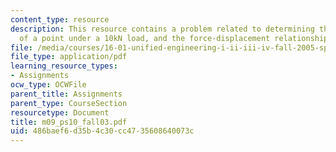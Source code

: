 ```yaml
---
content_type: resource
description: This resource contains a problem related to determining the deflection
  of a point under a 10kN load, and the force-displacement relationship for the bars.
file: /media/courses/16-01-unified-engineering-i-ii-iii-iv-fall-2005-spring-2006/486baef6d35b4c30cc4735608640073c_m09_ps10_fall03.pdf
file_type: application/pdf
learning_resource_types:
- Assignments
ocw_type: OCWFile
parent_title: Assignments
parent_type: CourseSection
resourcetype: Document
title: m09_ps10_fall03.pdf
uid: 486baef6-d35b-4c30-cc47-35608640073c
---
```

